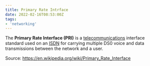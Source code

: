 ```yaml
---
title: Primary Rate Intrface
date: 2022-02-16T08:53:00Z
tags:
- 'networking'
---
```


The **Primary Rate Interface (PRI)** is a [telecommunications](20210625060256-telecommunications.md)
interface standard used on an [ISDN](20210624051205-integrated-services-digital-network-.md)
for carrying multiple DS0 voice and data transmissions between the network and a
user. 

Source: https://en.wikipedia.org/wiki/Primary_Rate_Interface
